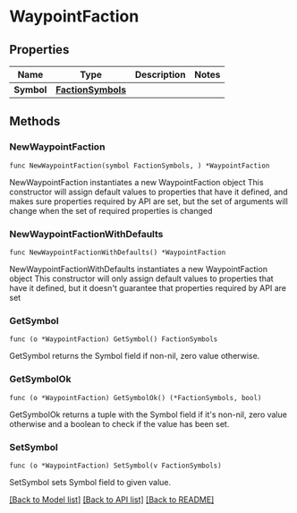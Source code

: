 # WaypointFaction

## Properties

Name | Type | Description | Notes
------------ | ------------- | ------------- | -------------
**Symbol** | [**FactionSymbols**](FactionSymbols.md) |  | 

## Methods

### NewWaypointFaction

`func NewWaypointFaction(symbol FactionSymbols, ) *WaypointFaction`

NewWaypointFaction instantiates a new WaypointFaction object
This constructor will assign default values to properties that have it defined,
and makes sure properties required by API are set, but the set of arguments
will change when the set of required properties is changed

### NewWaypointFactionWithDefaults

`func NewWaypointFactionWithDefaults() *WaypointFaction`

NewWaypointFactionWithDefaults instantiates a new WaypointFaction object
This constructor will only assign default values to properties that have it defined,
but it doesn't guarantee that properties required by API are set

### GetSymbol

`func (o *WaypointFaction) GetSymbol() FactionSymbols`

GetSymbol returns the Symbol field if non-nil, zero value otherwise.

### GetSymbolOk

`func (o *WaypointFaction) GetSymbolOk() (*FactionSymbols, bool)`

GetSymbolOk returns a tuple with the Symbol field if it's non-nil, zero value otherwise
and a boolean to check if the value has been set.

### SetSymbol

`func (o *WaypointFaction) SetSymbol(v FactionSymbols)`

SetSymbol sets Symbol field to given value.



[[Back to Model list]](../README.md#documentation-for-models) [[Back to API list]](../README.md#documentation-for-api-endpoints) [[Back to README]](../README.md)


